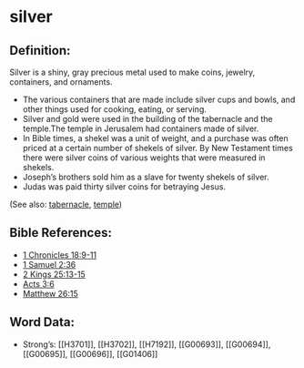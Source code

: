 # silver

## Definition:

Silver is a shiny, gray precious metal used to make coins, jewelry, containers, and ornaments.

* The various containers that are made include silver cups and bowls, and other things used for cooking, eating, or serving.
* Silver and gold were used in the building of the tabernacle and the temple.The temple in Jerusalem had containers made of silver.
* In Bible times, a shekel was a unit of weight, and a purchase was often priced at a certain number of shekels of silver. By New Testament times there were silver coins of various weights that were measured in shekels.
* Joseph’s brothers sold him as a slave for twenty shekels of silver.
* Judas was paid thirty silver coins for betraying Jesus.

(See also: [tabernacle](../kt/tabernacle.md), [temple](../kt/temple.md))

## Bible References:

* [1 Chronicles 18:9-11](rc://en/tn/help/1ch/18/09)
* [1 Samuel 2:36](rc://en/tn/help/1sa/02/36)
* [2 Kings 25:13-15](rc://en/tn/help/2ki/25/13)
* [Acts 3:6](rc://en/tn/help/act/03/06)
* [Matthew 26:15](rc://en/tn/help/mat/26/15)

## Word Data:

* Strong’s: [[H3701]], [[H3702]], [[H7192]], [[G00693]], [[G00694]], [[G00695]], [[G00696]], [[G01406]]
